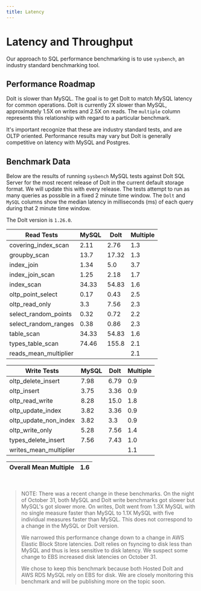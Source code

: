 ```yaml
---
title: Latency
---
```


# Latency and Throughput

Our approach to SQL performance benchmarking is to use `sysbench`, an
industry standard benchmarking tool.

## Performance Roadmap

Dolt is slower than MySQL. The goal is to get Dolt to match 
MySQL latency for common operations. Dolt is currently 2X slower 
than MySQL, approximately 1.5X on writes and 2.5X on reads. The 
`multiple` column represents this relationship with regard to a 
particular benchmark.

It's important recognize that these are industry standard tests, and
are OLTP oriented. Performance results may vary but Dolt is 
generally competitive on latency with MySQL and Postgres.

## Benchmark Data

Below are the results of running `sysbench` MySQL tests against Dolt
SQL Server for the most recent release of Dolt in the current default 
storage format. We will update this with every release. The tests 
attempt to run as many queries as possible in a fixed 2 minute time 
window. The `Dolt` and `MySQL` columns show the median latency in 
milliseconds (ms) of each query during that 2 minute time window.

The Dolt version is `1.26.0`.

<!-- START___DOLT___LATENCY_RESULTS_TABLE -->
|       Read Tests        | MySQL | Dolt  | Multiple |
|-------------------------|-------|-------|----------|
| covering\_index\_scan   |  2.11 |  2.76 |      1.3 |
| groupby\_scan           |  13.7 | 17.32 |      1.3 |
| index\_join             |  1.34 |   5.0 |      3.7 |
| index\_join\_scan       |  1.25 |  2.18 |      1.7 |
| index\_scan             | 34.33 | 54.83 |      1.6 |
| oltp\_point\_select     |  0.17 |  0.43 |      2.5 |
| oltp\_read\_only        |   3.3 |  7.56 |      2.3 |
| select\_random\_points  |  0.32 |  0.72 |      2.2 |
| select\_random\_ranges  |  0.38 |  0.86 |      2.3 |
| table\_scan             | 34.33 | 54.83 |      1.6 |
| types\_table\_scan      | 74.46 | 155.8 |      2.1 |
| reads\_mean\_multiplier |       |       |      2.1 |

|       Write Tests        | MySQL | Dolt | Multiple |
|--------------------------|-------|------|----------|
| oltp\_delete\_insert     |  7.98 | 6.79 |      0.9 |
| oltp\_insert             |  3.75 | 3.36 |      0.9 |
| oltp\_read\_write        |  8.28 | 15.0 |      1.8 |
| oltp\_update\_index      |  3.82 | 3.36 |      0.9 |
| oltp\_update\_non\_index |  3.82 |  3.3 |      0.9 |
| oltp\_write\_only        |  5.28 | 7.56 |      1.4 |
| types\_delete\_insert    |  7.56 | 7.43 |      1.0 |
| writes\_mean\_multiplier |       |      |      1.1 |

| Overall Mean Multiple | 1.6 |
|-----------------------|-----|
<!-- END___DOLT___LATENCY_RESULTS_TABLE -->
<br/>

> NOTE: There was a recent change in these benchmarks.
> On the night of October 31, both MySQL and Dolt write benchmarks
> got slower but MySQL's got slower more. On writes, Dolt went from 1.3X MySQL
> with no single measure faster than MySQL to 1.1X MySQL with five
> individual measures faster than MySQL. This does not correspond to a
> change in the MySQL or Dolt version.
>
> We narrowed this performance change down to a change
> in AWS Elastic Block Store latencies. Dolt relies on fsyncing
> to disk less than MySQL and thus is less sensitive to disk latency.
> We suspect some change to EBS increased disk latencies on October 31.
> 
> We chose to keep this benchmark because both Hosted Dolt and AWS RDS
> MySQL rely on EBS for disk. We are closely monitoring this benchmark and
> will be publishing more on the topic soon. 
